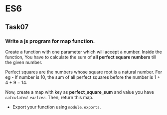 # ES6
## Task07
### Write a js program for map function.
Create a function with one parameter which will accept a number. Inside the function, You have to calculate the sum of **all perfect square numbers** till the given number. 

Perfect squares are the numbers whose square root is a natural number. For eg - If number is 10, the sum of all perfect squares before the number is 1 + 4 + 9 = 14.

Now, create a map with key as **perfect_square_sum** and value you have *`calculated earlier`*. Then, return this map.

* Export your function using `module.exports`.